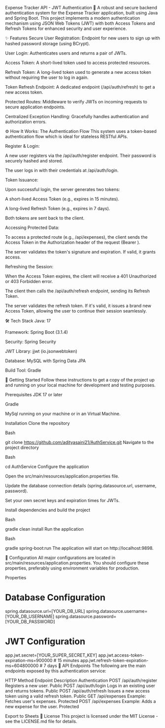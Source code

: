 Expense Tracker API - JWT Authentication 🔐
A robust and secure backend authentication system for the Expense Tracker application, built using Java and Spring Boot. This project implements a modern authentication mechanism using JSON Web Tokens (JWT) with both Access Tokens and Refresh Tokens for enhanced security and user experience.

✨ Features
Secure User Registration: Endpoint for new users to sign up with hashed password storage (using BCrypt).

User Login: Authenticates users and returns a pair of JWTs.

Access Token: A short-lived token used to access protected resources.

Refresh Token: A long-lived token used to generate a new access token without requiring the user to log in again.

Token Refresh Endpoint: A dedicated endpoint (/api/auth/refresh) to get a new access token.

Protected Routes: Middleware to verify JWTs on incoming requests to secure application endpoints.

Centralized Exception Handling: Gracefully handles authentication and authorization errors.

⚙️ How It Works: The Authentication Flow
This system uses a token-based authentication flow which is ideal for stateless RESTful APIs.

Register & Login:

A new user registers via the /api/auth/register endpoint. Their password is securely hashed and stored.

The user logs in with their credentials at /api/auth/login.

Token Issuance:

Upon successful login, the server generates two tokens:

A short-lived Access Token (e.g., expires in 15 minutes).

A long-lived Refresh Token (e.g., expires in 7 days).

Both tokens are sent back to the client.

Accessing Protected Data:

To access a protected route (e.g., /api/expenses), the client sends the Access Token in the Authorization header of the request (Bearer <token>).

The server validates the token's signature and expiration. If valid, it grants access.

Refreshing the Session:

When the Access Token expires, the client will receive a 401 Unauthorized or 403 Forbidden error.

The client then calls the /api/auth/refresh endpoint, sending its Refresh Token.

The server validates the refresh token. If it's valid, it issues a brand new Access Token, allowing the user to continue their session seamlessly.

🛠️ Tech Stack
Java: 17

Framework: Spring Boot (3.1.4)

Security: Spring Security

JWT Library: jjwt (io.jsonwebtoken)

Database: MySQL with Spring Data JPA

Build Tool: Gradle

🚀 Getting Started
Follow these instructions to get a copy of the project up and running on your local machine for development and testing purposes.

Prerequisites
JDK 17 or later

Gradle

MySql running on your machine or in an Virtual Machine.

Installation
Clone the repository

Bash

git clone https://github.com/adityasaini21/AuthService.git
Navigate to the project directory

Bash

cd AuthService
Configure the application

Open the src/main/resources/application.properties file.

Update the database connection details (spring.datasource.url, username, password).

Set your own secret keys and expiration times for JWTs.

Install dependencies and build the project

Bash

gradle clean install
Run the application

Bash

gradle spring-boot:run
The application will start on http://localhost:9898.

🔧 Configuration
All major configurations are located in src/main/resources/application.properties. You should configure these properties, preferably using environment variables for production.

Properties

# Database Configuration
spring.datasource.url=[YOUR_DB_URL]
spring.datasource.username=[YOUR_DB_USERNAME]
spring.datasource.password=[YOUR_DB_PASSWORD]

# JWT Configuration
app.jwt.secret=[YOUR_SUPER_SECRET_KEY]
app.jwt.access-token-expiration-ms=900000 # 15 minutes
app.jwt.refresh-token-expiration-ms=604800000 # 7 days
🔑 API Endpoints
The following are the main endpoints exposed by this authentication service:

HTTP Method	Endpoint	Description	Authentication
POST	/api/auth/register	Registers a new user.	Public
POST	/api/auth/login	Logs in an existing user and returns tokens.	Public
POST	/api/auth/refresh	Issues a new access token using a valid refresh token.	Public
GET	/api/expenses	Example: Fetches user's expenses.	Protected
POST	/api/expenses	Example: Adds a new expense for the user.	Protected

Export to Sheets
📜 License
This project is licensed under the MIT License - see the LICENSE.md file for details.
